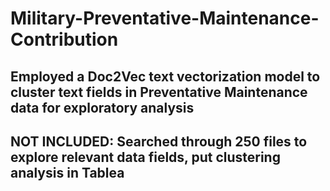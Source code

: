 # Military-Preventative-Maintenance-Contribution
## Employed a Doc2Vec text vectorization model to cluster text fields in Preventative Maintenance data for exploratory analysis 
## NOT INCLUDED: Searched through 250 files to explore relevant data fields, put clustering analysis in Tablea
